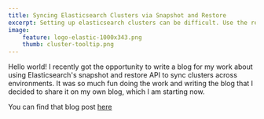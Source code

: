 ```yaml
---
title: Syncing Elasticsearch Clusters via Snapshot and Restore
excerpt: Setting up elasticsearch clusters can be difficult. Use the restore API to maintain data consistency
image:
    feature: logo-elastic-1000x343.png
    thumb: cluster-tooltip.png
---
```


Hello world! I recently got the opportunity to write a blog for my work 
about using Elasticsearch's snapshot and restore API to sync clusters across environments.
It was so much fun doing the work and writing the blog that I decided to share it on my own blog, which I am starting now. 

You can find that blog post [here](http://www.yodletechblog.com/2016/06/23/elastic-restore/)
